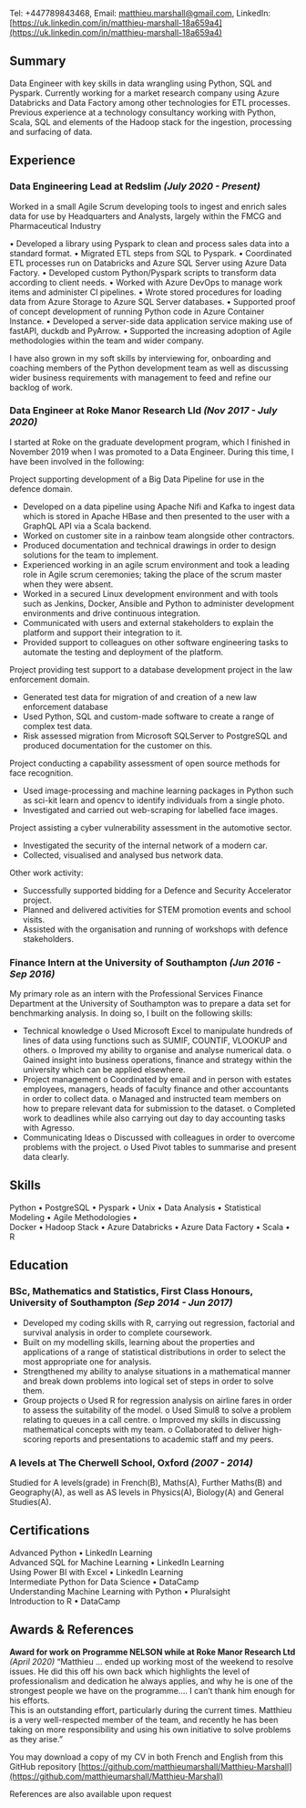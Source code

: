 Tel: +447789843468, Email: [matthieu.marshall@gmail.com](mailto:matthieu.marshall@gmail.com), 
LinkedIn: [https://uk.linkedin.com/in/matthieu-marshall-18a659a4](https://uk.linkedin.com/in/matthieu-marshall-18a659a4)

## Summary

Data Engineer with key skills in data wrangling using Python, SQL and Pyspark. Currently working for a market research company using Azure Databricks and Data Factory among other technologies for ETL processes. Previous experience at a technology consultancy working with Python, Scala, SQL and elements of the Hadoop stack for the ingestion, processing and surfacing of data.

## Experience

### Data Engineering Lead at Redslim _(July 2020 - Present)_
Worked in a small Agile Scrum developing tools to ingest and enrich sales data for use by Headquarters and Analysts, largely within the FMCG and Pharmaceutical Industry

•	Developed a library using Pyspark to clean and process sales data into a standard format.
•	Migrated ETL steps from SQL to Pyspark.
•	Coordinated ETL processes run on Databricks and Azure SQL Server using Azure Data Factory.
•	Developed custom Python/Pyspark scripts to transform data according to client needs.
•	Worked with Azure DevOps to manage work items and administer CI pipelines.
•	Wrote stored procedures for loading data from Azure Storage to Azure SQL Server databases.
•	Supported proof of concept development of running Python code in Azure Container Instance.
•	Developed a server-side data application service making use of fastAPI, duckdb and PyArrow.
•	Supported the increasing adoption of Agile methodologies within the team and wider company.

I have also grown in my soft skills by interviewing for, onboarding and coaching members of the Python development team as well as discussing wider business requirements with management to feed and refine our backlog of work.

### Data Engineer at Roke Manor Research Lld _(Nov 2017 - July 2020)_
I started at Roke on the graduate development program, which I finished in November 2019 when I was promoted to a Data Engineer. During this time, I have been involved in the following:

Project supporting development of a Big Data Pipeline for use in the defence domain.
- Developed on a data pipeline using Apache Nifi and Kafka to ingest data which is stored in Apache HBase and
then presented to the user with a GraphQL API via a Scala backend.
- Worked on customer site in a rainbow team alongside other contractors.
- Produced documentation and technical drawings in order to design solutions for the team to implement.
- Experienced working in an agile scrum environment and took a leading role in Agile scrum ceremonies; taking
the place of the scrum master when they were absent.
- Worked in a secured Linux development environment and with tools such as Jenkins, Docker, Ansible and
Python to administer development environments and drive continuous integration.
- Communicated with users and external stakeholders to explain the platform and support their integration to it.
- Provided support to colleagues on other software engineering tasks to automate the testing and deployment of
the platform.

Project providing test support to a database development project in the law enforcement domain.
- Generated test data for migration of and creation of a new law enforcement database
- Used Python, SQL and custom-made software to create a range of complex test data.
- Risk assessed migration from Microsoft SQLServer to PostgreSQL and produced documentation for the
customer on this.

Project conducting a capability assessment of open source methods for face recognition.
- Used image-processing and machine learning packages in Python such as sci-kit learn and opencv to identify
individuals from a single photo.
- Investigated and carried out web-scraping for labelled face images.

Project assisting a cyber vulnerability assessment in the automotive sector.
- Investigated the security of the internal network of a modern car.
- Collected, visualised and analysed bus network data.

Other work activity:
- Successfully supported bidding for a Defence and Security Accelerator project.
- Planned and delivered activities for STEM promotion events and school visits.
- Assisted with the organisation and running of workshops with defence stakeholders.

### Finance Intern at the University of Southampton _(Jun 2016 - Sep 2016)_
My primary role as an intern with the Professional Services Finance Department at the University of Southampton
was to prepare a data set for benchmarking analysis. In doing so, I built on the following skills:
- Technical knowledge
o Used Microsoft Excel to manipulate hundreds of lines of data using functions such as SUMIF, COUNTIF,
VLOOKUP and others.
o Improved my ability to organise and analyse numerical data.
o Gained insight into business operations, finance and strategy within the university which can be applied
elsewhere.
- Project management
o Coordinated by email and in person with estates employees, managers, heads of faculty finance and other
accountants in order to collect data.
o Managed and instructed team members on how to prepare relevant data for submission to the dataset.
o Completed work to deadlines while also carrying out day to day accounting tasks with Agresso.
- Communicating Ideas
o Discussed with colleagues in order to overcome problems with the project.
o Used Pivot tables to summarise and present data clearly.

## Skills
Python • PostgreSQL • Pyspark • Unix • Data Analysis • Statistical Modeling • Agile Methodologies •  
Docker • Hadoop Stack • Azure Databricks • Azure Data Factory • Scala • R 

## Education

### BSc, Mathematics and Statistics, First Class Honours, University of Southampton _(Sep 2014 - Jun 2017)_
- Developed my coding skills with R, carrying out regression, factorial and survival analysis in order to complete
coursework.
- Built on my modelling skills, learning about the properties and applications of a range of statistical distributions in
order to select the most appropriate one for analysis.
- Strengthened my ability to analyse situations in a mathematical manner and break down problems into logical set
of steps in order to solve them.
- Group projects
o Used R for regression analysis on airline fares in order to assess the suitability of the model.
o Used Simul8 to solve a problem relating to queues in a call centre.
o Improved my skills in discussing mathematical concepts with my team.
o Collaborated to deliver high-scoring reports and presentations to academic staff and my peers.

### A levels at The Cherwell School, Oxford _(2007 - 2014)_
Studied for A levels(grade) in French(B), Maths(A), Further Maths(B) and Geography(A), as well as AS levels in Physics(A), Biology(A) and
General Studies(A).

## Certifications
Advanced Python • LinkedIn Learning  
Advanced SQL for Machine Learning • LinkedIn Learning  
Using Power BI with Excel • LinkedIn Learning  
Intermediate Python for Data Science • DataCamp  
Understanding Machine Learning with Python • Pluralsight  
Introduction to R • DataCamp  

## Awards & References
**Award for work on Programme NELSON while at Roke Manor Research Ltd** _(April 2020)_
“Matthieu ... ended up working most of the weekend to resolve issues. He did this off his own back which highlights the level of professionalism and dedication he always applies, and why he is one of the strongest people we have on the programme.... I can’t thank him enough for his efforts.  
This is an outstanding effort, particularly during the current times. Matthieu is a very well-respected member of the team, and recently he has been taking on more responsibility and using his own initiative to solve problems as they arise.”


You may download a copy of my CV in both French and English from this GitHub repository [https://github.com/matthieumarshall/Matthieu-Marshall](https://github.com/matthieumarshall/Matthieu-Marshall)

References are also available upon request
